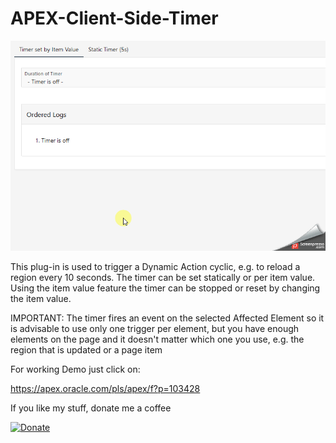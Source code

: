  # APEX-Client-Side-Timer

![Screenshot](https://github.com/RonnyWeiss/APEX-Client-Side-Timer/blob/master/screenshot.gif?raw=true)

This plug-in is used to trigger a Dynamic Action cyclic, e.g. to reload a region every 10 seconds. The timer can be set statically or per item value. Using the item value feature the timer can be stopped or reset by changing the item value. 

IMPORTANT: The timer fires an event on the selected Affected Element so it is advisable to use only one trigger per element, but you have enough elements on the page and it doesn't matter which one you use, e.g. the region that is updated or a page item

For working Demo just click on:

https://apex.oracle.com/pls/apex/f?p=103428

If you like my stuff, donate me a coffee

[![Donate](https://img.shields.io/badge/Donate-PayPal-green.svg)](https://www.paypal.me/RonnyW1)